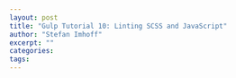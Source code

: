 ```yaml
---
layout: post
title: "Gulp Tutorial 10: Linting SCSS and JavaScript"
author: "Stefan Imhoff"
excerpt: ""
categories:
tags:
---
```


